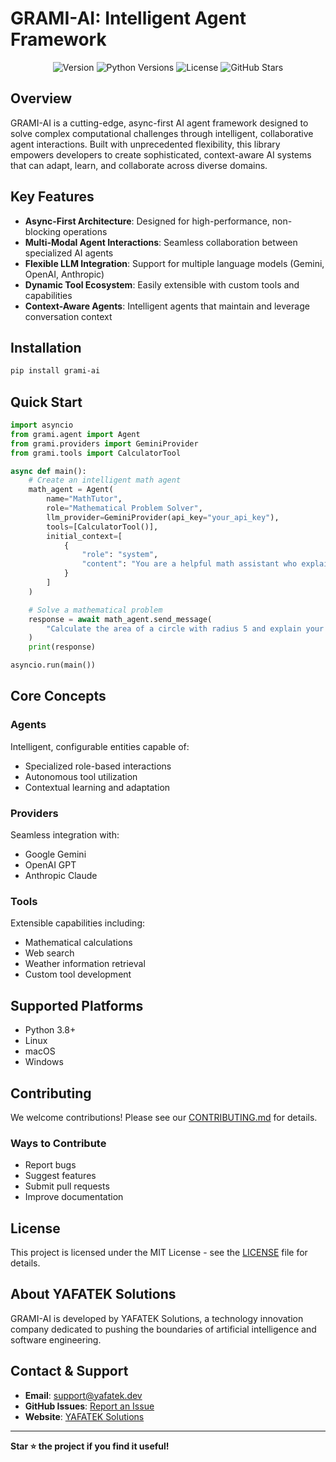 # GRAMI-AI: Intelligent Agent Framework

<div align="center">
    <img src="https://img.shields.io/badge/version-0.3.107-blue.svg" alt="Version">
    <img src="https://img.shields.io/badge/python-3.8+-blue.svg" alt="Python Versions">
    <img src="https://img.shields.io/badge/license-MIT-green.svg" alt="License">
    <img src="https://img.shields.io/github/stars/YAFATEK/grami-ai?style=social" alt="GitHub Stars">
</div>

## Overview

GRAMI-AI is a cutting-edge, async-first AI agent framework designed to solve complex computational challenges through intelligent, collaborative agent interactions. Built with unprecedented flexibility, this library empowers developers to create sophisticated, context-aware AI systems that can adapt, learn, and collaborate across diverse domains.

## Key Features

- **Async-First Architecture**: Designed for high-performance, non-blocking operations
- **Multi-Modal Agent Interactions**: Seamless collaboration between specialized AI agents
- **Flexible LLM Integration**: Support for multiple language models (Gemini, OpenAI, Anthropic)
- **Dynamic Tool Ecosystem**: Easily extensible with custom tools and capabilities
- **Context-Aware Agents**: Intelligent agents that maintain and leverage conversation context

## Installation

```bash
pip install grami-ai
```

## Quick Start

```python
import asyncio
from grami.agent import Agent
from grami.providers import GeminiProvider
from grami.tools import CalculatorTool

async def main():
    # Create an intelligent math agent
    math_agent = Agent(
        name="MathTutor",
        role="Mathematical Problem Solver",
        llm_provider=GeminiProvider(api_key="your_api_key"),
        tools=[CalculatorTool()],
        initial_context=[
            {
                "role": "system", 
                "content": "You are a helpful math assistant who explains solutions step by step."
            }
        ]
    )

    # Solve a mathematical problem
    response = await math_agent.send_message(
        "Calculate the area of a circle with radius 5 and explain your reasoning"
    )
    print(response)

asyncio.run(main())
```

## Core Concepts

### Agents
Intelligent, configurable entities capable of:
- Specialized role-based interactions
- Autonomous tool utilization
- Contextual learning and adaptation

### Providers
Seamless integration with:
- Google Gemini
- OpenAI GPT
- Anthropic Claude

### Tools
Extensible capabilities including:
- Mathematical calculations
- Web search
- Weather information retrieval
- Custom tool development

## Supported Platforms

- Python 3.8+
- Linux
- macOS
- Windows

## Contributing

We welcome contributions! Please see our [CONTRIBUTING.md](CONTRIBUTING.md) for details.

### Ways to Contribute
- Report bugs
- Suggest features
- Submit pull requests
- Improve documentation

## License

This project is licensed under the MIT License - see the [LICENSE](LICENSE) file for details.

## About YAFATEK Solutions

GRAMI-AI is developed by YAFATEK Solutions, a technology innovation company dedicated to pushing the boundaries of artificial intelligence and software engineering.

## Contact & Support

- **Email**: support@yafatek.dev
- **GitHub Issues**: [Report an Issue](https://github.com/YAFATEK/grami-ai/issues)
- **Website**: [YAFATEK Solutions](https://yafatek.dev)

---

**Star ⭐ the project if you find it useful!**